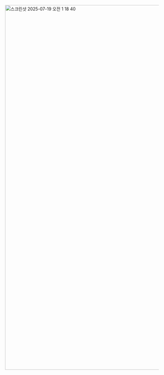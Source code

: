 <img width="1052" height="1192" alt="스크린샷 2025-07-19 오전 1 18 40" src="https://github.com/user-attachments/assets/8b191b04-e31c-407d-8d45-c088a0cd71e9" />
